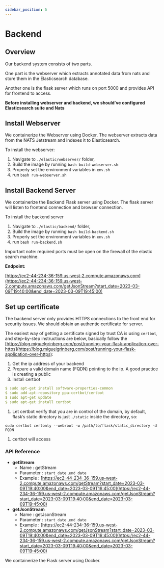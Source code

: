 ```yaml
---
sidebar_position: 5
---
```


# Backend

## Overview

Our backend system consists of two parts. 

One part is the webserver which extracts annotated data from nats and store them in the Elasticsearch database.

Another one is the flask server which runs on port 5000 and provides API for frontend to access.

**Before installing webserver and backend, we should’ve configured Elasticsearch suite and Nats** 

## Install Webserver

We containerize the Webserver using Docker.  The webserver extracts data from the NATS Jetstream and indexes it to Elasticsearch. 

To install the webserver:

1. Navigate to `./elastic/webserver/` folder, 
2. Build the image by running `bash build-webserver.sh`
3. Properly set the environment variables in `env.sh`
4. run `bash run-webserver.sh`

## Install Backend Server

We containerize the Backend Flask server using Docker. The flask server will listen to frontend connection and browser connection.

To install the backend server

1. Navigate to `./elastic/backend/` folder, 
2. Build the image by running `bash build-backend.sh`
3. Properly set the environment variables in `env.sh`
4. run `bash run-backend.sh`

Important note: required ports must be open on the firewall of the elastic search machine.

**Endpoint:**

[https://ec2-44-234-36-159.us-west-2.compute.amazonaws.com](https://ec2-44-234-36-159.us-west-2.compute.amazonaws.com/getJsonStream?start_date=2023-03-09T19:40:00&end_date=2023-03-09T19:45:00)

## Set up certificate

The backend server only provides HTTPS connections to the front end for security issues. We should obtain an authentic certificate for server.

The easiest way of getting a certificate signed by trust CA is using `certbot`, and step-by-step instructions are below, basically follow the [https://blog.miguelgrinberg.com/post/running-your-flask-application-over-https](https://blog.miguelgrinberg.com/post/running-your-flask-application-over-https):

1. Get the ip address of your backend
2. Prepare a valid domain name (FQDN) pointing to the ip. A good practice is creating a public 
3. Install certbot

```yaml
$ sudo apt-get install software-properties-common
$ sudo add-apt-repository ppa:certbot/certbot
$ sudo apt-get update
$ sudo apt-get install certbot
```

1. Let certbot verify that you are in control of the domain, by default, flask’s static directory is just `./static` inside the directory, so:

`sudo certbot certonly --webroot -w /path/to/flask/static_directory -d FQDN`

1. certbot will access 

### API Reference

- **getStream**
    - Name : getStream
    - Parameter : `start_date` ,`end_date`
    - Example : [https://ec2-44-234-36-159.us-west-2.compute.amazonaws.com/getStream?start_date=2023-03-09T19:40:00&end_date=2023-03-09T19:45:00](https://ec2-44-234-36-159.us-west-2.compute.amazonaws.com/getJsonStream?start_date=2023-03-09T19:40:00&end_date=2023-03-09T19:45:00)
- **getJsonStream**
    - Name : getJsonStream
    - Parameter : `start_date` ,`end_date`
    - Example : [https://ec2-44-234-36-159.us-west-2.compute.amazonaws.com/getJsonStream?start_date=2023-03-09T19:40:00&end_date=2023-03-09T19:45:00](https://ec2-44-234-36-159.us-west-2.compute.amazonaws.com/getJsonStream?start_date=2023-03-09T19:40:00&end_date=2023-03-09T19:45:00)

We containerize the Flask server using Docker.
